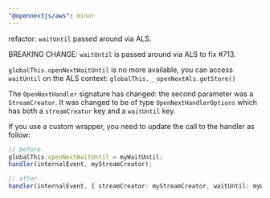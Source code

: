 ```yaml
---
"@opennextjs/aws": minor
---
```


refactor: `waitUntil` passed around via ALS.

BREAKING CHANGE: `waitUntil` is passed around via ALS to fix #713.

`globalThis.openNextWaitUntil` is no more available, you can access `waitUntil`
on the ALS context: `globalThis.__openNextAls.getStore()`

The `OpenNextHandler` signature has changed: the second parameter was a `StreamCreator`.
It was changed to be of type `OpenNextHandlerOptions` which has both a `streamCreator` key
and a `waitUntil` key.

If you use a custom wrapper, you need to update the call to the handler as follow:

```ts
// before
globalThis.openNextWaitUntil = myWaitUntil;
handler(internalEvent, myStreamCreator);

// after
handler(internalEvent, { streamCreator: myStreamCreator, waitUntil: myWaitUntil });
```
